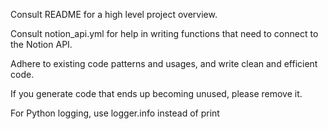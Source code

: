 Consult README for a high level project overview.

Consult notion_api.yml for help in writing functions that need to connect to the Notion API.

Adhere to existing code patterns and usages, and write clean and efficient code.

If you generate code that ends up becoming unused, please remove it.

For Python logging, use logger.info instead of print
